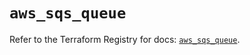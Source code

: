 # `aws_sqs_queue`

Refer to the Terraform Registry for docs: [`aws_sqs_queue`](https://registry.terraform.io/providers/hashicorp/aws/4.67.0/docs/resources/sqs_queue).

